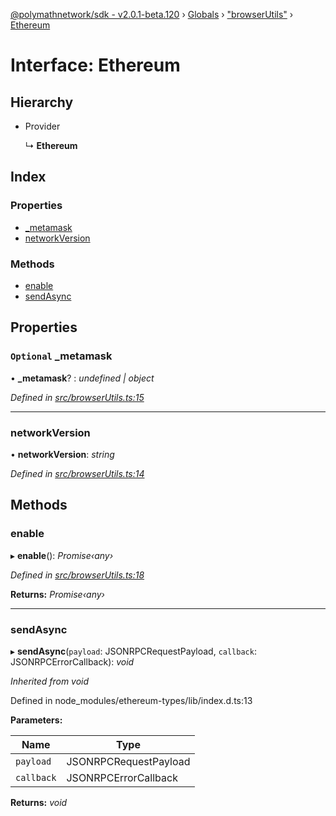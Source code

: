 [@polymathnetwork/sdk - v2.0.1-beta.120](../README.md) › [Globals](../globals.md) › ["browserUtils"](../modules/_browserutils_.md) › [Ethereum](_browserutils_.ethereum.md)

# Interface: Ethereum

## Hierarchy

- Provider

  ↳ **Ethereum**

## Index

### Properties

- [\_metamask](_browserutils_.ethereum.md#optional-_metamask)
- [networkVersion](_browserutils_.ethereum.md#networkversion)

### Methods

- [enable](_browserutils_.ethereum.md#enable)
- [sendAsync](_browserutils_.ethereum.md#sendasync)

## Properties

### `Optional` \_metamask

• **\_metamask**? : _undefined | object_

_Defined in [src/browserUtils.ts:15](https://github.com/PolymathNetwork/polymath-sdk/blob/1da5bc5/src/browserUtils.ts#L15)_

---

### networkVersion

• **networkVersion**: _string_

_Defined in [src/browserUtils.ts:14](https://github.com/PolymathNetwork/polymath-sdk/blob/1da5bc5/src/browserUtils.ts#L14)_

## Methods

### enable

▸ **enable**(): _Promise‹any›_

_Defined in [src/browserUtils.ts:18](https://github.com/PolymathNetwork/polymath-sdk/blob/1da5bc5/src/browserUtils.ts#L18)_

**Returns:** _Promise‹any›_

---

### sendAsync

▸ **sendAsync**(`payload`: JSONRPCRequestPayload, `callback`: JSONRPCErrorCallback): _void_

_Inherited from void_

Defined in node_modules/ethereum-types/lib/index.d.ts:13

**Parameters:**

| Name       | Type                  |
| ---------- | --------------------- |
| `payload`  | JSONRPCRequestPayload |
| `callback` | JSONRPCErrorCallback  |

**Returns:** _void_
